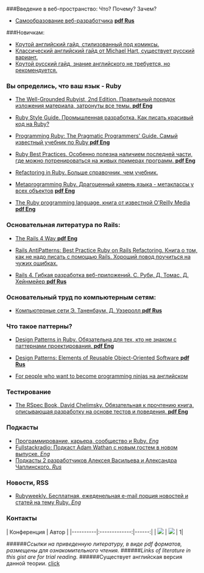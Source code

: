 
###Введение в веб-пространство: Что? Почему? Зачем?
* <a href="https://mkdev.me/book">Самообразование веб-разработчика</a> <a href="https://vk.com/doc26213907_437165179?hash=e2c93ab3b2f57531f4&dl=e697f45d65dcc82656"> **pdf Rus** </a>


###Новичкам:
* <a href="http://poignant.guide/">Крутой английский гайд, стилизованный под комиксы.</a>
* <a href="https://www.railstutorial.org/">Классический английский гайд от Michael Hart, существует русский вариант.</a>
* <a href="http://rusrails.ru/getting-started-with-rails">Крутой русский гайд, знание английского не требуется, но рекомендуется.</a>


### Вы определись, что ваш язык - Ruby

* <a href="http://www.amazon.com/Well-Grounded-Rubyist-David-Black/dp/1617291692/ref=sr_1_9?s=books&ie=UTF8&qid=1412257416&sr=1-9&keywords=ruby">The Well-Grounded Rubyist, 2nd Edition. Правильный порядок изложения материала, затронуты все темы. </a>
<a href="https://new.vk.com/doc62297506_437578999?hash=cad1768c118c34d535&dl=4631f48cf8d6a106b3"> **pdf Eng** </a>

* <a href="https://github.com/arbox/ruby-style-guide/blob/master/README-ruRU.md">Ruby Style Guide. Промышленная разработка. Как писать красивый код на Ruby? </a>

* <a href="https://www.amazon.com/Programming-Ruby-Pragmatic-Programmers-Second/dp/0974514055?ie=UTF8&ref_=asap_bc"> Programming Ruby: The Pragmatic Programmers' Guide. Самый известный учебник по Ruby </a>
<a href="https://vk.com/doc62297506_437707733?hash=92921d59c8ccffb9d3&dl=63943eb7929d700271"> **pdf Eng** </a>

* <a href="http://shop.oreilly.com/product/9780596523015.do
"> Ruby Best Practices. Особенно полезна наличием последней части, где можно потренироваться на живых примерах программ. </a>
<a href="https://vk.com/doc62297506_437707752?hash=a8ee91e5d0f2f029dd&dl=4abcf0c18b0927d60b
"> **pdf Eng** </a>

* <a href="https://www.amazon.com/Refactoring-Ruby-William-C-Wake/dp/0321545044"> Refactoring in Ruby. Больше справочник, чем учебник. </a>

* <a href="https://pragprog.com/book/ppmetr2/metaprogramming-ruby-2">Metaprogramming Ruby. Драгоценный камень языка - метаклассы у всех объектов</a>
<a href="https://new.vk.com/doc62297506_437578989?hash=8877db4b2169e65f54&dl=9e9b695fb17ebaa662"> **pdf Eng** </a>

* <a href="http://shop.oreilly.com/product/9780596516178.do">The Ruby programming language, книга от известной  O'Reilly Media</a>  <a href="http://haris-krajina.rhcloud.com/wp-content/uploads/2013/01/baba.pdf"> **pdf Eng** </a>

### Основательная литература по Rails:
* <a href="http://www.amazon.com/Rails-Way-Addison-Wesley-Professional-Ruby/dp/0321944275">The Rails 4 Way </a>
<a href="https://new.vk.com/doc62297506_437579021?hash=a1504c8e02e0c80fb9&dl=4aac5232be13375d5f">**pdf Eng**</a>

* <a href="https://www.amazon.com/Rails-AntiPatterns-Refactoring-Addison-Wesley-Professional/dp/0321604814
">Rails AntiPatterns: Best Practice Ruby on Rails Refactoring. Книга о том, как не надо писать с помощью Rails. Хороший повод поучиться на чужих ошибках. </a>


* <a href="http://www.ozon.ru/context/detail/id/26011201/">Rails 4. Гибкая разработка веб-приложений.   С. Руби, Д. Томас, Д. Хейнмейер </a>
<a href="https://new.vk.com/doc62297506_437579020?hash=85540853bb18c18ff8&dl=264b77b9b3a4da1a81"> **pdf Rus** </a>





### Основательный труд по компьютерным сетям:
* <a href="http://www.ozon.ru/context/detail/id/7309924/">Компьютерные сети Э. Таненбаум, Д. Уэзеролл  </a>  <a href="https://new.vk.com/doc16776306_246563632"> **pdf Rus**  </a>

### Что такое паттерны?
* <a href="http://www.amazon.com/Design-Patterns-Object-Oriented-Professional-Computing/dp/0201634988">Design Patterns in Ruby. Обязательна для тех, кто не знаком с паттернами проектирования. </a>
<a href="https://vk.com/doc62297506_437707764?hash=a5d6259ce471f08f84&dl=8adb4f3cc43a712f45"> **pdf Eng**  </a>

* <a href="https://www.amazon.com/Design-Patterns-Ruby-Russ-Olsen/dp/0321490452">Design Patterns: Elements of Reusable Object-Oriented Software  </a>
<a href="http://www.sugardas.lt/~p2d/books/Priemioop.pdf"> **pdf Rus**  </a>

*  <a href="https://sourcemaking.com/design_patterns">For people who want to become programming ninjas на английском  </a>

### Тестирование
* <a href="https://pragprog.com/book/achbd/the-rspec-book">The RSpec Book, David Chelimsky. Обязательная к прочтению книга, описывающая разработку на основе тестов и поведения. </a>
<a href="https://vk.com/doc62297506_437707879?hash=7f8001ebdf6476ada3&dl=bedd89ff5bd9d53fbf"> **pdf Eng** </a>


### Подкасты
* <a href="https://devchat.tv/ruby-rogues"> Программирование, карьера, сообщество и Ruby. *Eng* </a>
* <a href="http://www.fullstackradio.com/"> Fullstackradio: Подкаст Adam Wathan с новым гостем в новом выпуске. *Eng* </a>
* <a href="http://www.rwpod.com/"> Подкасты 2 разработчиков Алексея Васильева и Александра Чаплинского. *Rus* </a>

### Новости, RSS
* <a href="http://rubyweekly.com/issues"> Rubyweekly. Бесплатная, ежеденельная e-mail порция новостей и статей на тему Ruby. *Eng* </a>

### Контакты

| Конференция |      Автор      |
|----------|:-------------:|------:|
| [<img src="http://i-cdn.phonearena.com/images/article/52251-thumb/Telegram-secure-instant-messaging-app-review-encrypted-speed.jpg">](https://telegram.me/rubylang) | [<img src="https://pp.vk.me/c630931/v630931506/2ab56/L-7WQ-DfJrU.jpg">](https://telegram.me/Eugene_Shved) | 1|

######*Ссылки на приведенную литературу, в виде pdf форматов, размещены для ознакомительного чтения.*
######*Links of literature in this gist are for trial reading.*
######Существует английская версия данной теории. <a href="https://github.com/Evshved/Ruby-Rails-theory/blob/master/EngVersion.md"> click </a>
